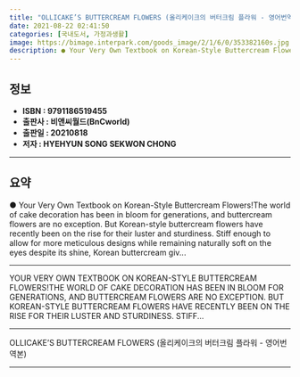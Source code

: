 ```yaml
---
title: "OLLICAKE’S BUTTERCREAM FLOWERS (올리케이크의 버터크림 플라워 - 영어번역본)"
date: 2021-08-22 02:41:50
categories: [국내도서, 가정과생활]
image: https://bimage.interpark.com/goods_image/2/1/6/0/353382160s.jpg
description: ● Your Very Own Textbook on Korean-Style Buttercream Flowers!The world of cake decoration has been in bloom for generations, and buttercream flowers are no exc
---
```


## **정보**

- **ISBN : 9791186519455**
- **출판사 : 비앤씨월드(BnCworld)**
- **출판일 : 20210818**
- **저자 : HYEHYUN SONG   SEKWON CHONG**

------



## **요약**

●  Your Very Own Textbook on Korean-Style Buttercream Flowers!The world of cake decoration has been in bloom for generations, and buttercream flowers are no exception. But Korean-style buttercream flowers have recently been on the rise for their luster and sturdiness. Stiff enough to allow for more meticulous designs while remaining naturally soft on the eyes despite its shine, Korean buttercream giv...

------

YOUR VERY OWN TEXTBOOK ON KOREAN-STYLE BUTTERCREAM FLOWERS!THE WORLD OF CAKE DECORATION HAS BEEN IN BLOOM FOR GENERATIONS, AND BUTTERCREAM FLOWERS ARE NO EXCEPTION. BUT KOREAN-STYLE BUTTERCREAM FLOWERS HAVE RECENTLY BEEN ON THE RISE FOR THEIR LUSTER AND STURDINESS. STIFF... 

------


OLLICAKE’S BUTTERCREAM FLOWERS (올리케이크의 버터크림 플라워 - 영어번역본) 

------


